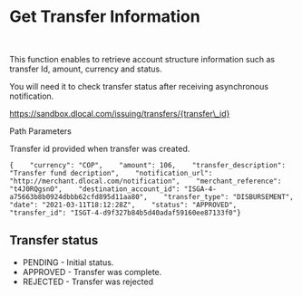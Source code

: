 # Get Transfer Information

​

This function enables to retrieve account structure information such as transfer Id, amount, currency and status.

You will need it to check transfer status after receiving asynchronous notification.

https://sandbox.dlocal.com/issuing/transfers/{transfer\_id}

Path Parameters

Transfer id provided when transfer was created.

```text
{    "currency": "COP",    "amount": 106,    "transfer_description": "Transfer fund decription",    "notification_url": "http://merchant.dlocal.com/notification",    "merchant_reference": "t4J0RQgsnO",    "destination_account_id": "ISGA-4-a75663b8b0924dbbb62cfd895d11aa80",    "transfer_type": "DISBURSEMENT",    "date": "2021-03-11T18:12:28Z",    "status": "APPROVED",    "transfer_id": "ISGT-4-d9f327b84b5d40adaf59160ee87133f0"} 
```

## Transfer status <a id="transfer-status"></a>

* PENDING - Initial status.
* APPROVED - Transfer was complete.
* REJECTED - Transfer was rejected

